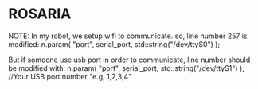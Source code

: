 # ROSARIA

NOTE: In my robot, we setup wifi to communicate. so, line number 257 is modified:
 n.param( "port", serial_port, std::string("/dev/ttyS0") );
 
 But if someone use usb port in order to communicate, line number should be modified with:
  n.param( "port", serial_port, std::string("/dev/ttyS1") ); //Your USB port number "e.g, 1,2,3,4"
